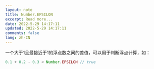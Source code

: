 ```yaml
---
layout: note
title: Number.EPSILON
excerpt: Read more...
date: 2022-5-29 14:17:11
updated: 2022-5-29 14:17:11
comments: false
lang: zh-CN
---
```


一个大于1且最接近于1的浮点数之间的差值，可以用于判断浮点计算，如：

```js
0.1 + 0.2 - 0.3 < Number.EPSILON // true
```
  